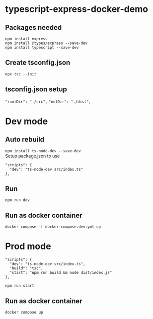 # typescript-express-docker-demo

## Packages needed
```npm install express```  
```npm install @types/express --save-dev```  
```npm install typescript --save-dev```

## Create tsconfig.json
```npx tsc --init```

## tsconfig.json setup
```"rootDir": "./src",```
```"outDir": "./dist",```

# Dev mode
## Auto rebuild
```npm install ts-node-dev --save-dev```  
Setup package.json to use
```
"scripts": {
  "dev": "ts-node-dev src/index.ts"
},
```

## Run
```npm run dev```

## Run as docker container
```docker compose -f docker-compose.dev.yml up```

# Prod mode
```
"scripts": {
  "dev": "ts-node-dev src/index.ts",
  "build": "tsc",
  "start": "npm run build && node dist/index.js"
},
```  
```npm run start```
## Run as docker container
```docker compose up```